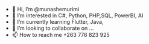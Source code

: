 - 👋 Hi, I’m @munashemurimi
- 👀 I’m interested in C#, Python, PHP,SQL, PowerBI, AI
- 🌱 I’m currently learning Flutter, Java,
- 💞️ I’m looking to collaborate on ...
- 📫 How to reach me +263 776 823 925

<!---
munashemurimi/munashemurimi is a ✨ special ✨ repository because its `README.md` (this file) appears on your GitHub profile.
You can click the Preview link to take a look at your changes.
--->
